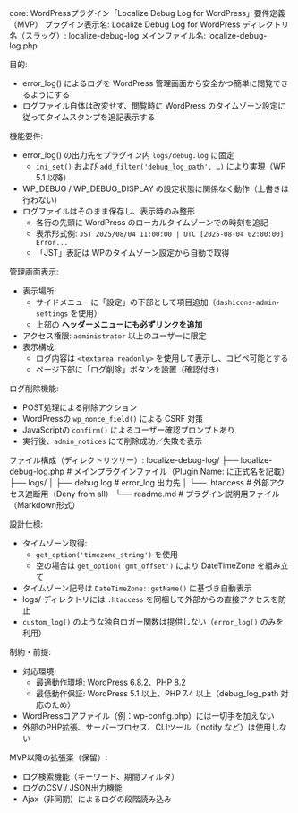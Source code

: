 core: WordPressプラグイン「Localize Debug Log for WordPress」要件定義（MVP）
プラグイン表示名: Localize Debug Log for WordPress
ディレクトリ名（スラッグ）: localize-debug-log
メインファイル名: localize-debug-log.php

目的:
  - error_log() によるログを WordPress 管理画面から安全かつ簡単に閲覧できるようにする
  - ログファイル自体は改変せず、閲覧時に WordPress のタイムゾーン設定に従ってタイムスタンプを追記表示する

機能要件:
  - error_log() の出力先をプラグイン内 `logs/debug.log` に固定
    - `ini_set()` および `add_filter('debug_log_path', …)` により実現（WP 5.1 以降）
  - WP_DEBUG / WP_DEBUG_DISPLAY の設定状態に関係なく動作（上書きは行わない）
  - ログファイルはそのまま保存し、表示時のみ整形
    - 各行の先頭に WordPress のローカルタイムゾーンでの時刻を追記
    - 表示形式例: `JST 2025/08/04 11:00:00 | UTC [2025-08-04 02:00:00] Error...`
    - 「JST」表記は WPのタイムゾーン設定から自動で取得

管理画面表示:
  - 表示場所:
    - サイドメニューに「設定」の下部として項目追加（`dashicons-admin-settings` を使用）
    - 上部の **ヘッダーメニューにも必ずリンクを追加**
  - アクセス権限: `administrator` 以上のユーザーに限定
  - 表示構成:
    - ログ内容は `<textarea readonly>` を使用して表示し、コピペ可能とする
    - ページ下部に「ログ削除」ボタンを設置（確認付き）

ログ削除機能:
  - POST処理による削除アクション
  - WordPressの `wp_nonce_field()` による CSRF 対策
  - JavaScriptの `confirm()` によるユーザー確認プロンプトあり
  - 実行後、`admin_notices` にて削除成功／失敗を表示

ファイル構成（ディレクトリツリー）:
  localize-debug-log/
  ├── localize-debug-log.php         # メインプラグインファイル（Plugin Name: に正式名を記載）
  ├── logs/
  │   ├── debug.log                  # error_log 出力先
  │   └── .htaccess                  # 外部アクセス遮断用（Deny from all）
  └── readme.md                      # プラグイン説明用ファイル（Markdown形式）

設計仕様:
  - タイムゾーン取得:
    - `get_option('timezone_string')` を使用
    - 空の場合は `get_option('gmt_offset')` により DateTimeZone を組み立て
  - タイムゾーン記号は `DateTimeZone::getName()` に基づき自動表示
  - logs/ ディレクトリには `.htaccess` を同梱して外部からの直接アクセスを防止
  - `custom_log()` のような独自ロガー関数は提供しない（`error_log()` のみを利用）

制約・前提:
  - 対応環境:
      - 最適動作環境: WordPress 6.8.2、PHP 8.2
      - 最低動作保証: WordPress 5.1 以上、PHP 7.4 以上（debug_log_path 対応のため）
  - WordPressコアファイル（例：wp-config.php）には一切手を加えない
  - 外部のPHP拡張、サーバープロセス、CLIツール（inotify など）は使用しない

MVP以降の拡張案（保留）:
  - ログ検索機能（キーワード、期間フィルタ）
  - ログのCSV / JSON出力機能
  - Ajax（非同期）によるログの段階読み込み
